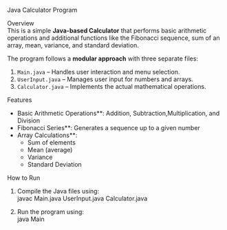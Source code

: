 Java Calculator Program  

Overview  
This is a simple **Java-based Calculator** that performs basic arithmetic operations and additional functions like the Fibonacci sequence, sum of an array, mean, variance, and standard deviation.  

The program follows a **modular approach** with three separate files:  
1. `Main.java` – Handles user interaction and menu selection.  
2. `UserInput.java` – Manages user input for numbers and arrays.  
3. `Calculator.java` – Implements the actual mathematical operations.  

 Features  
- Basic Arithmetic Operations**: Addition, Subtraction,Multiplication, and Division  
- Fibonacci Series**: Generates a sequence up to a given number  
- Array Calculations**:  
  - Sum of elements  
  - Mean (average)  
  - Variance  
  - Standard Deviation  


How to Run  
1. Compile the Java files using:  
   javac Main.java UserInput.java Calculator.java

2. Run the program using:  
   java Main


